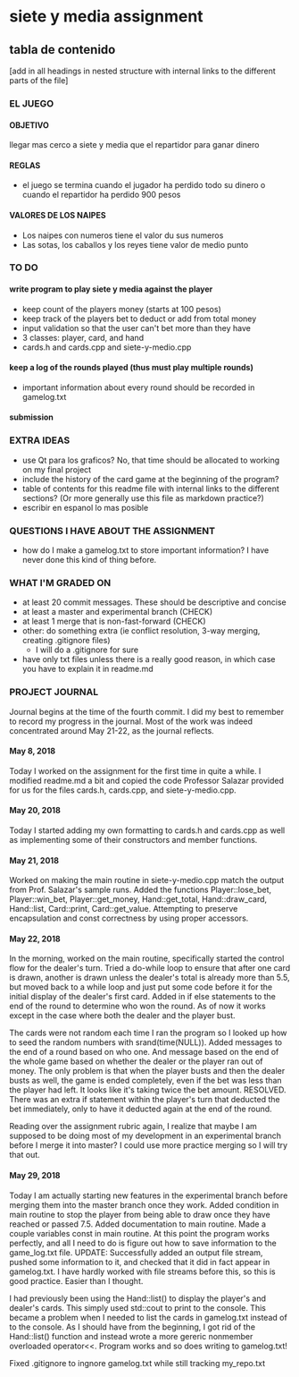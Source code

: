 # siete y media assignment

## tabla de contenido
[add in all headings in nested structure with internal links to the different parts of the file]

### EL JUEGO
#### OBJETIVO
llegar mas cerco a siete y media que el repartidor para ganar dinero

#### REGLAS

- el juego se termina cuando el jugador ha perdido todo su dinero o cuando el repartidor ha perdido 900 pesos

#### VALORES DE LOS NAIPES
- Los naipes con numeros tiene el valor du sus numeros
- Las sotas, los caballos y los reyes tiene valor de medio punto

### TO DO
#### write program to play siete y media against the player
- keep count of the players money (starts at 100 pesos)
- keep track of the players bet to deduct or add from total money
- input validation so that the user can't bet more than they have
- 3 classes: player, card, and hand
- cards.h and cards.cpp and siete-y-medio.cpp

#### keep a log of the rounds played (thus must play multiple rounds)
- important information about every round should be recorded in gamelog.txt

#### submission

### EXTRA IDEAS
- use Qt para los graficos? No, that time should be allocated to working on my final project
- include the history of the card game at the beginning of the program?
- table of contents for this readme file with internal links to the different sections? (Or more generally use this file as markdown practice?)
- escribir en espanol lo mas posible

### QUESTIONS I HAVE ABOUT THE ASSIGNMENT
- how do I make a gamelog.txt to store important information? I have never done this kind of thing before.

### WHAT I'M GRADED ON
- at least 20 commit messages. These should be descriptive and concise
- at least a master and experimental branch (CHECK)
- at least 1 merge that is non-fast-forward (CHECK)
- other: do something extra (ie conflict resolution, 3-way merging, creating .gitignore files)
    - I will do a .gitignore for sure
- have only txt files unless there is a really good reason, in which case you have to explain it in readme.md



### PROJECT JOURNAL

Journal begins at the time of the fourth commit. I did my best to remember to record my progress in the journal. Most of the work was indeed concentrated around May 21-22, as the journal reflects.

#### May 8, 2018
Today I worked on the assignment for the first time in quite a while. I modified readme.md a bit and copied the code Professor Salazar provided for us for the files cards.h, cards.cpp, and siete-y-medio.cpp.

#### May 20, 2018
Today I started adding my own formatting to cards.h and cards.cpp as well as implementing some of their constructors and member functions.

#### May 21, 2018
Worked on making the main routine in siete-y-medio.cpp match the output from Prof. Salazar's sample runs. Added the functions Player::lose_bet, Player::win_bet, Player::get_money,
Hand::get_total, Hand::draw_card, Hand::list, Card::print, Card::get_value. Attempting to preserve encapsulation and const correctness by using proper accessors. 

#### May 22, 2018
In the morning, worked on the main routine, specifically started the control flow for the dealer's turn. Tried a do-while loop to ensure that after one card is drawn, another is drawn unless
the dealer's total is already more than 5.5, but moved back to a while loop and just put some code before it for the initial display of the dealer's first card. Added in if else statements 
to the end of the round to determine who won the round. As of now it works except in the case where both the dealer and the player bust.

The cards were not random each time I ran the program so I looked up how to seed the random numbers with srand(time(NULL)).
Added messages to the end of a round based on who one. And message based on the end of the whole game based on whether the dealer or the player ran out of money.
The only problem is that when the player busts and then the dealer busts as well, the game is ended completely, even if the bet was less than the player had left.
It looks like it's taking twice the bet amount.
RESOLVED. There was an extra if statement within the player's turn that deducted the bet immediately, only to have it deducted again at the end of the round.

Reading over the assignment rubric again, I realize that maybe I am supposed to be doing most of my development in an experimental branch before I merge it into master?
I could use more practice merging so I will try that out.

#### May 29, 2018
Today I am actually starting new features in the experimental branch before merging them into the master branch once they work.
Added condition in main routine to stop the player from being able to draw once they have reached or passed 7.5.
Added documentation to main routine.
Made a couple variables const in main routine.
At this point the program works perfectly, and all I need to do is figure out how to save information to the game_log.txt file.
UPDATE: Successfully added an output file stream, pushed some information to it, and checked that it did in fact appear in gamelog.txt. I have hardly worked with file streams before this,
so this is good practice. Easier than I thought.

I had previously been using the Hand::list() to display the player's and dealer's cards. This simply used std::cout to print to the console. This became a problem when I needed to list the cards
in gamelog.txt instead of to the console. As I should have from the beginning, I got rid of the Hand::list() function and instead wrote a more gereric nonmember overloaded operator<<.
Program works and so does writing to gamelog.txt!

Fixed .gitignore to ingnore gamelog.txt while still tracking my_repo.txt


